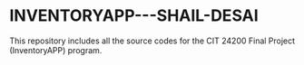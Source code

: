 # INVENTORYAPP---SHAIL-DESAI
This repository includes all the source codes for the CIT 24200 Final Project (InventoryAPP) program.

